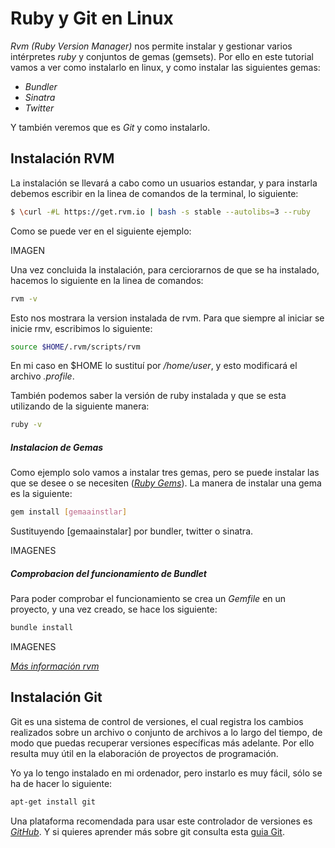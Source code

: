 Ruby y Git en Linux 
=========


*Rvm (Ruby Version Manager)* nos permite instalar y gestionar varios intérpretes *ruby* y conjuntos de gemas (gemsets). Por ello en este tutorial vamos a ver como instalarlo en linux, y como instalar las siguientes gemas:

  - *Bundler*
  - *Sinatra*
  - *Twitter*

Y también veremos que es *Git* y como instalarlo.


Instalación RVM
----

La instalación se llevará a cabo como un usuarios estandar, y para instarla debemos escribir en la linea de comandos de la terminal, lo siguiente:

```sh
$ \curl -#L https://get.rvm.io | bash -s stable --autolibs=3 --ruby

```
Como se puede ver en el siguiente ejemplo:

IMAGEN

Una vez concluida la instalación, para cerciorarnos de que se ha instalado, hacemos lo siguiente en la linea de comandos:


```sh
rvm -v

```
Esto nos mostrara la version instalada de rvm. 
Para que siempre al iniciar se inicie rmv, escribimos lo siguiente:

```sh
source $HOME/.rvm/scripts/rvm

```
En mi caso en $HOME lo sustituí por */home/user*, y esto modificará el archivo *.profile*.



También podemos saber la versión de ruby instalada y que se esta utilizando de la siguiente manera:

```sh
ruby -v

```
##### Instalacion de Gemas

Como ejemplo solo vamos a instalar tres gemas, pero se puede instalar las que se desee o se necesiten (*[Ruby Gems]*). La manera de instalar una gema es la siguiente:
```sh
gem install [gemaainstlar]

```

Sustituyendo [gemaainstalar] por bundler, twitter o sinatra.


IMAGENES

##### Comprobacion del funcionamiento de Bundlet

Para poder comprobar el funcionamiento se crea un *Gemfile* en un proyecto, y una vez creado, se hace los siguiente:

```sh
bundle install
```

IMAGENES

*[Más información rvm]* 


Instalación Git
----
Git es una sistema de control de versiones, el cual registra los cambios realizados sobre un archivo o conjunto de archivos a lo largo del tiempo, de modo que puedas recuperar versiones específicas más adelante. Por ello resulta muy útil en la elaboración de proyectos de programación.

Yo ya lo tengo instalado en mi ordenador, pero instarlo es muy fácil, sólo se ha de hacer lo siguiente:

```sh
apt-get install git
```

Una plataforma recomendada para usar este controlador de versiones es *[GitHub]*. Y si quieres aprender más sobre git consulta esta [guia Git].




[Más información rvm]:http://rvm.io/
[Ruby Gems]:https://rubygems.org/
[GitHub]:https://github.com/
[guia git]:http://git-scm.com/book/es/Empezando
